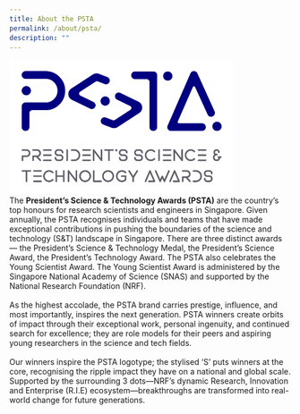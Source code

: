 ```yaml
---
title: About the PSTA
permalink: /about/psta/
description: ""
---
```

<img src="/images/Logos/psta-logo-vfc.png" alt="President’s Science and Technology Awards Logo" style="width:400px"/><br>
The <b>President’s Science & Technology Awards (PSTA)</b> are the country’s top honours for research scientists and engineers in Singapore. Given annually, the PSTA recognises individuals and teams that have made exceptional contributions in pushing the boundaries of the science and technology (S&T) landscape in Singapore. There are three distinct awards — the President’s Science & Technology Medal, the President’s Science Award, the President’s Technology Award. The PSTA also celebrates the Young Scientist Award. The Young Scientist Award is administered by the Singapore National Academy of Science (SNAS) and supported by the National Research Foundation (NRF).<br><br>
As the highest accolade, the PSTA brand carries prestige, influence, and most importantly, inspires the next generation. PSTA winners create orbits of impact through their exceptional work, personal ingenuity, and continued search for excellence; they are role models for their peers and aspiring young researchers in the science and tech fields.<br><br>
Our winners inspire the PSTA logotype; the stylised ‘S’ puts winners at the core, recognising the ripple impact they have on a national and global scale. Supported by the surrounding 3 dots—NRF’s dynamic Research, Innovation and Enterprise (R.I.E) ecosystem—breakthroughs are transformed into real-world change for future generations.